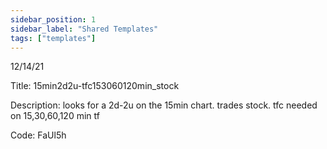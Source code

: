 ```yaml
---
sidebar_position: 1
sidebar_label: "Shared Templates"
tags: ["templates"]
---
```




12/14/21

Title: 15min2d2u-tfc153060120min_stock

Description: looks for a 2d-2u on the 15min chart. trades stock. tfc needed on 15,30,60,120 min tf

Code: FaUl5h


